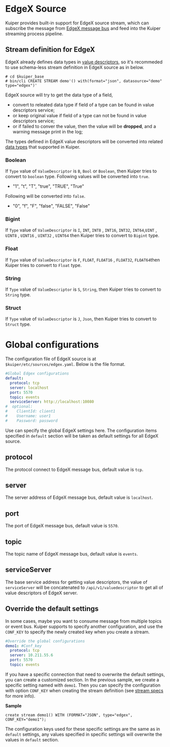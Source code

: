 # EdgeX Source

Kuiper provides built-in support for EdgeX source stream, which can subscribe the message from [EdgeX message bus](https://github.com/edgexfoundry/go-mod-messaging) and feed into the Kuiper streaming process pipeline.  

## Stream definition for EdgeX

EdgeX already defines data types in [value descriptors](https://github.com/edgexfoundry/go-mod-core-contracts), so it's recommeded to use schema-less stream definition in EdgeX source as in below.

```shell
# cd $kuiper_base
# bin/cli CREATE STREAM demo'() with(format="json", datasource="demo" type="edgex")'
```

EdgeX source will try to get the data type of a field, 

- convert to releated data type if field of a type can be found in value descriptors service;
- or keep original value if  field of a type can not be found in value descriptors service;
- or if failed to conver the value, then the value will be **dropped**, and a warning message print in the log;

The types defined in EdgeX value descriptors will be converted into related [data types](../../sqls/streams.md) that supported in Kuiper.

### Boolean

If  ``Type`` value of ``ValueDescriptor`` is ``B``, ``Bool`` or ``Boolean``, then Kuiper tries to convert to ``boolean`` type. Following values will be converted into ``true``.

- "1", "t", "T", "true", "TRUE", "True" 

Following will be converted into ``false``.

- "0", "f", "F", "false", "FALSE", "False"

### Bigint

If  ``Type`` value of ``ValueDescriptor`` is ``I``, ``INT``,  ``INT8`` , ``INT16``, ``INT32``,  ``INT64``,``UINT`` , ``UINT8`` , ``UINT16`` ,  ``UINT32`` , ``UINT64`` then Kuiper tries to convert to ``Bigint`` type. 

### Float

If  ``Type`` value of ``ValueDescriptor`` is ``F``, ``FLOAT``,  ``FLOAT16`` , ``FLOAT32``, ``FLOAT64``then Kuiper tries to convert to ``Float`` type. 

### String

If  ``Type`` value of ``ValueDescriptor`` is ``S``, ``String``, then Kuiper tries to convert to ``String`` type. 

### Struct

If  ``Type`` value of ``ValueDescriptor`` is ``J``, ``Json``, then Kuiper tries to convert to ``Struct`` type. 

# Global configurations

The configuration file of EdgeX source is at ``$kuiper/etc/sources/edgex.yaml``. Below is the file format.

```yaml
#Global Edgex configurations
default:
  protocol: tcp
  server: localhost
  port: 5570
  topic: events
  serviceServer: http://localhost:10080
#  optional:
#    ClientId: client1
#    Username: user1
#    Password: password
```



Use can specify the global EdgeX settings here. The configuration items specified in ``default`` section will be taken as default settings for all EdgeX source. 

## protocol

The protocol connect to EdgeX message bus, default value is ``tcp``.

## server

The server address of  EdgeX message bus, default value is ``localhost``.

## port

The port of EdgeX message bus, default value is ``5570``.

## topic

The topic name of EdgeX message bus,  default value is ``events``.

## serviceServer

The base service address for getting value descriptors, the value of ``serviceServer`` will be concatenated to ``/api/v1/valuedescriptor`` to get all of value descriptors of EdgeX server.

## Override the default settings

In some cases, maybe you want to consume message from multiple topics or event bus.  Kuiper supports to specify another configuration, and use the ``CONF_KEY`` to specify the newly created key when you create a stream.

```yaml
#Override the global configurations
demo1: #Conf_key
  protocol: tcp
  server: 10.211.55.6
  port: 5570
  topic: events
```

If you have a specific connection that need to overwrite the default settings, you can create a customized section. In the previous sample, we create a specific setting named with ``demo1``.  Then you can specify the configuration with option ``CONF_KEY`` when creating the stream definition (see [stream specs](../../sqls/streams.md) for more info).

**Sample**

```
create stream demo1() WITH (FORMAT="JSON", type="edgex", CONF_KEY="demo1");
```

The configuration keys used for these specific settings are the same as in ``default`` settings, any values specified in specific settings will overwrite the values in ``default`` section.

